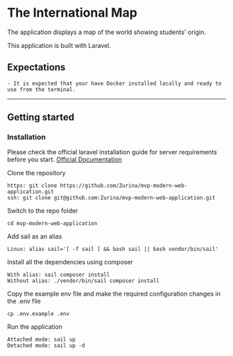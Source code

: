 # The International Map

The application displays a map of the world showing students' origin.

This application is built with Laravel. 

## Expectations 

    - It is expected that your have Docker installed locally and ready to use from the terminal. 

----------

## Getting started

### Installation

Please check the official laravel installation guide for server requirements before you start. [Official Documentation](https://laravel.com/docs/5.4/installation#installation)

Clone the repository

    https: git clone https://github.com/Zurina/mvp-modern-web-application.git
    ssh: git clone git@github.com:Zurina/mvp-modern-web-application.git

Switch to the repo folder

    cd mvp-modern-web-application
    
Add sail as an alias

    Linux: alias sail='[ -f sail ] && bash sail || bash vendor/bin/sail'

Install all the dependencies using composer

    With alias: sail composer install
    Without alias: ./vendor/bin/sail composer install

Copy the example env file and make the required configuration changes in the .env file

    cp .env.example .env

Run the application
    
    Attached mode: sail up
    Detached mode: sail up -d
    
    
